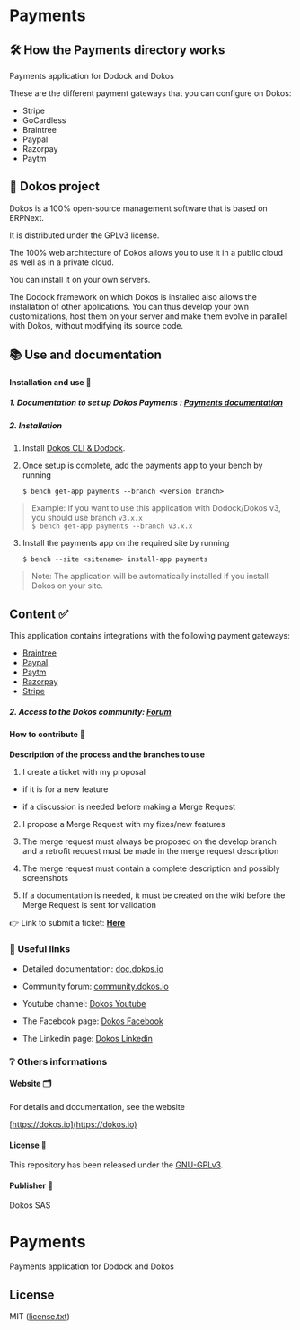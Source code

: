 # Payments 

## :hammer_and_wrench: How the Payments directory works

Payments application for Dodock and Dokos

These are the different payment gateways that you can configure on Dokos:

- Stripe
- GoCardless
- Braintree
- Paypal
- Razorpay
- Paytm

## :rocket: Dokos project 

Dokos is a 100% open-source management software that is based on ERPNext.

It is distributed under the GPLv3 license.

The 100% web architecture of Dokos allows you to use it in a public cloud as well as in a private cloud.

You can install it on your own servers.

The Dodock framework on which Dokos is installed also allows the installation of other applications. You can thus develop your own customizations, host them on your server and make them evolve in parallel with Dokos, without modifying its source code.

## :books: Use and documentation

#### Installation and use :construction:

##### 1. Documentation to set up Dokos Payments : [Payments documentation](https://doc.dokos.io/fr/accounting/payment-gateways)

##### 2. Installation
1. Install [Dokos CLI & Dodock](https://doc.dokos.io/fr/getting-started).

2. Once setup is complete, add the payments app to your bench by running
    ```
    $ bench get-app payments --branch <version branch>
    ```

> Example: If you want to use this application with Dodock/Dokos v3, you should use branch `v3.x.x`  
> `$ bench get-app payments --branch v3.x.x`

3. Install the payments app on the required site by running
    ```
    $ bench --site <sitename> install-app payments
    ```

> Note: The application will be automatically installed if you install Dokos on your site.

## Content :white_check_mark:

This application contains integrations with the following payment gateways:

- [Braintree](https://www.braintreepayments.com/)
- [Paypal](https://www.paypal.com/)
- [Paytm](https://paytm.com/)
- [Razorpay](https://razorpay.com/)
- [Stripe](https://stripe.com/)

##### 2. Access to the Dokos community: [Forum](https://community.dokos.io/)

#### How to contribute :rocket:

**Description of the process and the branches to use**

1. I create a ticket with my proposal

- if it is for a new feature

- if a discussion is needed before making a Merge Request

2. I propose a Merge Request with my fixes/new features

3. The merge request must always be proposed on the develop branch and a retrofit request must be made in the merge request description

4. The merge request must contain a complete description and possibly screenshots

5. If a documentation is needed, it must be created on the wiki before the Merge Request is sent for validation

:point_right: Link to submit a ticket: **[Here](https://gitlab.com/dokos/dokos/-/issues)**

### :link: Useful links

- Detailed documentation: [doc.dokos.io](https://doc.dokos.io/fr/home)

- Community forum: [community.dokos.io](https://community.dokos.io/)

- Youtube channel: [Dokos Youtube](https://www.youtube.com/channel/UC2f3m8QANAVfKi2Pzw2fBlw)

- The Facebook page: [Dokos Facebook](https://www.facebook.com/dokos.io)

- The Linkedin page: [Dokos Linkedin](https://www.linkedin.com/company/dokos.io)

### :grey_question: Others informations

#### Website :card_index_dividers:

For details and documentation, see the website

[https://dokos.io](https://dokos.io)

#### License :page_facing_up:

This repository has been released under the [GNU-GPLv3](LICENSE).

#### Publisher :pushpin:

Dokos SAS


# Payments

Payments application for Dodock and Dokos



## License

MIT ([license.txt](license.txt))
